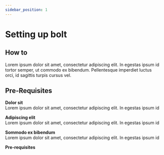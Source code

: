 ```yaml
---
sidebar_position: 1
---
```


# Setting up bolt

## How to
Lorem ipsum dolor sit amet, consectetur adipiscing elit. In egestas ipsum id tortor semper, ut commodo ex bibendum. Pellentesque imperdiet luctus orci, id sagittis turpis cursus vel.

## Pre-Requisites
**Dolor sit**<br />
Lorem ipsum dolor sit amet, consectetur adipiscing elit. In egestas ipsum id

**Adipiscing elit**<br />
Lorem ipsum dolor sit amet, consectetur adipiscing elit. In egestas ipsum id

**Sommodo ex bibendum**<br />
Lorem ipsum dolor sit amet, consectetur adipiscing elit. In egestas ipsum id

**Pre-requisites**<br />

